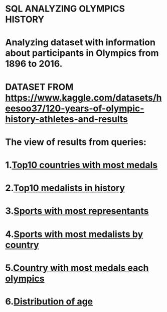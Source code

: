 # SQL ANALYZING OLYMPICS HISTORY
# Analyzing dataset with information about participants in Olympics from 1896 to 2016.
# DATASET FROM https://www.kaggle.com/datasets/heesoo37/120-years-of-olympic-history-athletes-and-results

# The view of results from queries:
# 1.[Top10 countries with most medals](https://github.com/NorbertG17/SQL-Olympics/blob/adb4529f8dc37be7cff1e511a5f970dcb6a4863d/SQL/AnalyzingOlympicsDatabase/1.Top10_Countries_With_Most_Medals.csv)
# 2.[Top10 medalists in history](https://github.com/NorbertG17/SQL-Olympics/blob/22e62c470871d4a080083040587759e7203f781d/SQL/AnalyzingOlympicsDatabase/2.Top10_Medalists_In_History.csv)
# 3.[Sports with most representants](https://github.com/NorbertG17/SQL-Olympics/blob/22e62c470871d4a080083040587759e7203f781d/SQL/AnalyzingOlympicsDatabase/3.Sports_With_Most_Representants.csv)
# 4.[Sports with most medalists by country](https://github.com/NorbertG17/SQL-Olympics/blob/22e62c470871d4a080083040587759e7203f781d/SQL/AnalyzingOlympicsDatabase/4.Sports_With_Most_Medalists_By_Country.csv)
# 5.[Country with most medals each olympics](https://github.com/NorbertG17/SQL-Olympics/blob/22e62c470871d4a080083040587759e7203f781d/SQL/AnalyzingOlympicsDatabase/5.Country_With_Most_Medals_Each_Olympics.csv)
# 6.[Distribution of age](https://github.com/NorbertG17/SQL-Olympics/blob/22e62c470871d4a080083040587759e7203f781d/SQL/AnalyzingOlympicsDatabase/6.Distribution_Of_Age.csv)
